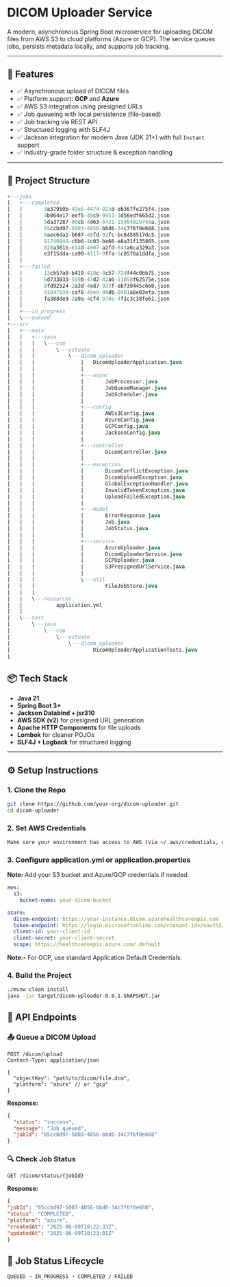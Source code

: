 # DICOM Uploader Service

A modern, asynchronous Spring Boot microservice for uploading DICOM files from AWS S3 to cloud platforms (Azure or GCP). The service queues jobs, persists metadata locally, and supports job tracking.

---

## 🚀 Features

- ✅ Asynchronous upload of DICOM files
- ✅ Platform support: **GCP** and **Azure**
- ✅ AWS S3 integration using presigned URLs
- ✅ Job queueing with local persistence (file-based)
- ✅ Job tracking via REST API
- ✅ Structured logging with SLF4J
- ✅ Jackson integration for modern Java (JDK 21+) with full `Instant` support
- ✅ Industry-grade folder structure & exception handling

---

## 📁 Project Structure

```sql
+---jobs
|   +---completed
|   |       3a37950b-49e5-4474-925d-eb367fe275f4.json
|   |       4b064e17-eef5-49c9-9953-3d56edf665d2.json
|   |       5da37287-00cb-4d63-8421-15864829745a.json
|   |       65ccbd97-5003-4056-bbd6-34c7f6f0e668.json
|   |       6aec6da2-b687-48fd-92fc-bc6458517dc5.json
|   |       81746844-c6b6-4c03-be66-e8a31f135865.json
|   |       820a361b-614d-4907-a2fd-841a6ca329a3.json
|   |       e3f15dda-ca90-4117-9ffa-5c85f0a1ddfa.json
|   |       
|   +---failed
|   |       13cb57a0-b419-418c-9c57-724f44c0bb75.json
|   |       6d733033-509b-47d2-82a6-31058f62575e.json
|   |       8fd92524-2a3d-4ed7-933f-eb739445c660.json
|   |       91047830-caf8-49e9-90db-0401a8e03efa.json
|   |       fa388de9-2a9a-4cf4-970e-4f1c3c38fe61.json
|   |       
|   +---in_progress
|   \---queued
+---src
|   +---main
|   |   +---java
|   |   |   \---com
|   |   |       \---estuate
|   |   |           \---dicom_uploader
|   |   |               |   DicomUploaderApplication.java
|   |   |               |   
|   |   |               +---async
|   |   |               |       JobProcessor.java
|   |   |               |       JobQueueManager.java
|   |   |               |       JobScheduler.java
|   |   |               |       
|   |   |               +---config
|   |   |               |       AWSs3Config.java
|   |   |               |       AzureConfig.java
|   |   |               |       GCPConfig.java
|   |   |               |       JacksonConfig.java
|   |   |               |       
|   |   |               +---controller
|   |   |               |       DicomController.java
|   |   |               |       
|   |   |               +---exception
|   |   |               |       DicomConflictException.java
|   |   |               |       DicomUploadException.java
|   |   |               |       GlobalExceptionHandler.java
|   |   |               |       InvalidTokenException.java
|   |   |               |       UploadFailedException.java
|   |   |               |       
|   |   |               +---model
|   |   |               |       ErrorResponse.java
|   |   |               |       Job.java
|   |   |               |       JobStatus.java
|   |   |               |       
|   |   |               +---service
|   |   |               |       AzureUploader.java
|   |   |               |       DicomUploaderService.java
|   |   |               |       GCPUploader.java
|   |   |               |       S3PresignedUrlService.java
|   |   |               |       
|   |   |               \---util
|   |   |                       FileJobStore.java
|   |   |                       
|   |   \---resources
|   |           application.yml
|   |           
|   \---test
|       \---java
|           \---com
|               \---estuate
|                   \---dicom_uploader
|                           DicomUploaderApplicationTests.java
|           
```




## 📦 Tech Stack

- **Java 21**
- **Spring Boot 3+**
- **Jackson Databind + jsr310**
- **AWS SDK (v2)** for presigned URL generation
- **Apache HTTP Components** for file uploads
- **Lombok** for cleaner POJOs
- **SLF4J + Logback** for structured logging

---

## ⚙️ Setup Instructions

### 1. Clone the Repo
```bash
git clone https://github.com/your-org/dicom-uploader.git
cd dicom-uploader
```
### 2. Set AWS Credentials
```bash
Make sure your environment has access to AWS (via ~/.aws/credentials, environment variables, or EC2 role).
```
### 3. Configure application.yml or application.properties
**Note:**
Add your S3 bucket and Azure/GCP credentials if needed.

```yaml
aws:
  s3:
    bucket-name: your-dicom-bucket

azure:
  dicom-endpoint: https://your-instance.dicom.azurehealthcareapis.com
  token-endpoint: https://login.microsoftonline.com/<tenant-id>/oauth2/v2.0/token
  client-id: your-client-id
  client-secret: your-client-secret
  scope: https://healthcareapis.azure.com/.default

```

**Note:-** For GCP, use standard Application Default Credentials.

### 4. Build the Project
```bash
./mvnw clean install
java -jar target/dicom-uploader-0.0.1-SNAPSHOT.jar

```

## 🧪 API Endpoints
### 📤 Queue a DICOM Upload
```http
POST /dicom/upload
Content-Type: application/json

{
  "objectKey": "path/to/dicom/file.dcm",
  "platform": "azure" // or "gcp"
}
```
**Response:**
```json
{
  "status": "success",
  "message": "Job queued",
  "jobId": "65ccbd97-5003-4056-bbd6-34c7f6f0e668"
}

```
### 🔍 Check Job Status
        
```http
GET /dicom/status/{jobId}
```
**Response:**
```json
{
"jobId": "65ccbd97-5003-4056-bbd6-34c7f6f0e668",
"status": "COMPLETED",
"platform": "azure",
"createdAt": "2025-06-09T10:22:33Z",
"updatedAt": "2025-06-09T10:23:01Z"
}

```

## 💼 Job Status Lifecycle

```text
QUEUED ➝ IN_PROGRESS ➝ COMPLETED / FAILED
```
